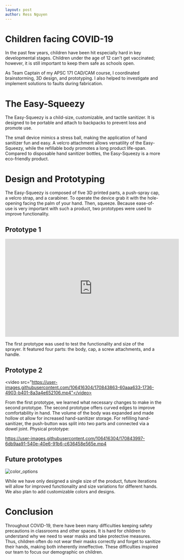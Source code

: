 ```yaml
---
layout: post
author: Ress Nguyen
---
```

# Children facing COVID-19
In the past few years, children have been hit especially hard in key developmental stages. Children under the age of 12 can't get vaccinated; however, it is still important to keep them safe as schools open.

As Team Captain of my APSC 171 CAD/CAM course, I coordinated brainstorming, 3D design, and prototyping. I also helped to investigate and implement solutions to faults during fabrication.

# The Easy-Squeezy
The Easy-Squeezy is a child-size, customizable, and tactile sanitizer. It is designed to be portable and attach to backpacks to prevent loss and promote use.

The small device mimics a stress ball, making the application of hand sanitizer fun and easy. A velcro attachment allows versatility of the Easy-Squeezy, while the refillable body promotes a long product life-span. Compared to disposable hand sanitizer bottles, the Easy-Squeezy is a more eco-friendly product.

# Design and Prototyping
The Easy-Squeezy is composed of five 3D printed parts, a push-spray cap, a velcro strap, and a carabiner. To operate the device grab it with the hole-opening facing the palm of your hand. Then, squeeze. Because ease-of-use is very important with such a product, two prototypes were used to improve functionality.

## Prototype 1

<p align="center">
<iframe width="560" height="315" src="https://www.youtube.com/embed/_7G0E1okscE" title="YouTube video player" frameborder="0" allow="accelerometer; autoplay; clipboard-write; encrypted-media; gyroscope; picture-in-picture" allowfullscreen></iframe>


The first prototype was used to test the functionality and size of the sprayer. It featured four parts: the body, cap, a screw attachments, and a handle.

## Prototype 2


<video src="https://user-images.githubusercontent.com/106416304/170843863-60aaa633-1736-4903-b401-8a3a4e652106.mp4"</video>


From the first prototype, we learned what necessary changes to make in the second prototype. The second prototype offers curved edges to improve comfortability in hand. The volume of the body was expanded and made hollow ot allow for increased hand-sanitizer storage. For refilling hand-sanitizer, the push-button was split into two parts and connected via a dowel joint. 
Physical prototype: 


https://user-images.githubusercontent.com/106416304/170843997-6db9aa91-540e-40e6-91b6-c636458e565e.mp4



## Future prototypes
![color_options](https://user-images.githubusercontent.com/106416304/170844359-2159d994-b3cd-4770-9cdc-f46ac25b4790.jpg)

While we have only designed a single size of the product, future iterations will allow for improved functionality and size variations for different hands. We also plan to add customizable colors and designs.

# Conclusion
Throughout COVID-19, there have been many difficulties keeping safety precautions in classrooms and other spaces. It is hard for children to understand why we need to wear masks and take protective measures. Thus, children often do not wear their masks correctly and forget to sanitize their hands, making both inherently inneffective. These difficulties inspired our team to focus our demographic on children.

